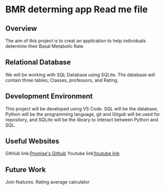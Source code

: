 # BMR determing app Read me file

## **Overview**

The aim of this project is to creat an application to help individuals determine their Basal Metabolic Rate
## **Relational Database**

We will be working with SQL Database using SQLite. The database will contain three tables; Classes, professors, and Rating.

## **Development Environment**

This project will be developed using VS Code. SQL will be the database, Python will be the programming language, git and Gitgub will be used for repository, and SQLIte will be the library to interact between Python and SQL.

## **Useful Websites**
GitHub link:[Promise's Github](https://github.com/PromiseGithub/ClassCatalog.git)
Youtube link[Youtube link](https://youtu.be/ynC91Y9F6ag)

## **Future Work**
Join features.
Rating average calculator